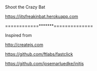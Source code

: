 Shoot the Crazy Bat

https://jitsfreakinbat.herokuapp.com

============*******==============

Inspired from

http://createjs.com

https://github.com/ftlabs/fastclick

https://github.com/josemarluedke/initjs

